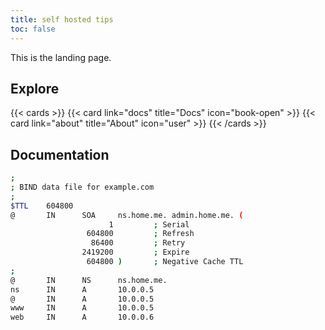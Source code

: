```yaml
---
title: self hosted tips
toc: false
---
```


This is the landing page.

## Explore

{{< cards >}}
  {{< card link="docs" title="Docs" icon="book-open" >}}
  {{< card link="about" title="About" icon="user" >}}
{{< /cards >}}

## Documentation

```bash {filename="db.home.me"}
;
; BIND data file for example.com
;
$TTL    604800
@       IN      SOA     ns.home.me. admin.home.me. (
                      1         ; Serial
                 604800         ; Refresh
                  86400         ; Retry
                2419200         ; Expire
                 604800 )       ; Negative Cache TTL
;
@       IN      NS      ns.home.me.
ns      IN      A       10.0.0.5
@       IN      A       10.0.0.5
www     IN      A       10.0.0.5
web     IN      A       10.0.0.6
```